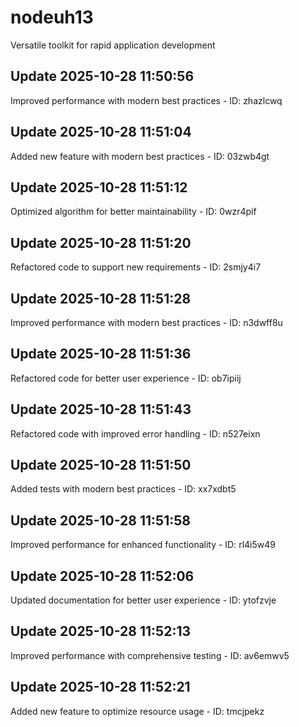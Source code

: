 # nodeuh13
Versatile toolkit for rapid application development

## Update 2025-10-28 11:50:56
Improved performance with modern best practices - ID: zhazlcwq


## Update 2025-10-28 11:51:04
Added new feature with modern best practices - ID: 03zwb4gt


## Update 2025-10-28 11:51:12
Optimized algorithm for better maintainability - ID: 0wzr4pif


## Update 2025-10-28 11:51:20
Refactored code to support new requirements - ID: 2smjy4i7


## Update 2025-10-28 11:51:28
Improved performance with modern best practices - ID: n3dwff8u


## Update 2025-10-28 11:51:36
Refactored code for better user experience - ID: ob7ipiij


## Update 2025-10-28 11:51:43
Refactored code with improved error handling - ID: n527eixn


## Update 2025-10-28 11:51:50
Added tests with modern best practices - ID: xx7xdbt5


## Update 2025-10-28 11:51:58
Improved performance for enhanced functionality - ID: rl4i5w49


## Update 2025-10-28 11:52:06
Updated documentation for better user experience - ID: ytofzvje


## Update 2025-10-28 11:52:13
Improved performance with comprehensive testing - ID: av6emwv5


## Update 2025-10-28 11:52:21
Added new feature to optimize resource usage - ID: tmcjpekz

